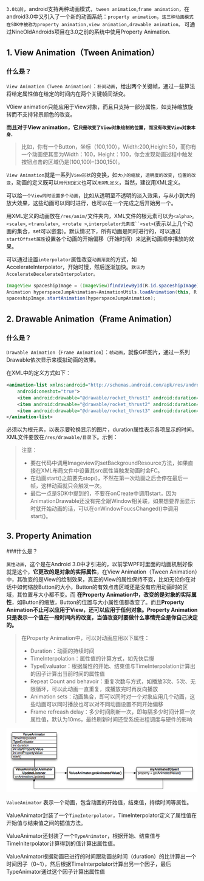 `3.0以前`，android支持两种动画模式，`tween animation`,`frame animation`，在android3.0中又引入了一个新的动画系统：`property animation`，`这三种动画模式在SDK中被称为property animation,view animation,drawable animation。` 可通过NineOldAndroids项目在3.0之前的系统中使用Property Animation.

## 1. View Animation（Tween Animation）
### 什么是？
`View Animation（Tween Animation）`：`补间动画`，给出两个关键帧，通过一些算法将给定属性值在给定的时间内在两个关键帧间渐变。

V0iew animation只能应用于View对象，而且只支持一部分属性，如支持缩放旋转而不支持背景颜色的改变。

**而且对于View animation，它`只是改变了View对象绘制的位置`，`而没有改变View对象本身`.**
>比如，你有一个Button，坐标（100,100），Width:200,Height:50，而你有一个动画使其变为Width：100，Height：100，你会发现动画过程中触发按钮点击的区域仍是(100,100)-(300,150)。

`View Animation`就是一系列`View形状`的变换，如`大小的缩放`，`透明度的改变`，`位置的改变`，动画的定义既可以`用代码定义`也可以`用XML定义`，当然，建议用XML定义。


可以给`一个View同时设置多个动画`，比如从透明至不透明的淡入效果，与从小到大的放大效果，这些动画可以同时进行，也可以在一个完成之后开始另一个。

用XML定义的动画放在`/res/anim/`文件夹内，XML文件的根元素可以为`<alpha>`,`<scale>`, `<translate>`,` <rotate >`,`interpolator元素或``<set>`(表示以上几个动画的集合，set可以嵌套)。默认情况下，所有动画是同时进行的，可以通过`startOffset属性`设置各个动画的开始偏移（开始时间）来达到动画顺序播放的效果。

可以通过设置`interpolator`属性改变`动画渐变`的方式，如AccelerateInterpolator，开始时慢，然后逐渐加快。`默认为AccelerateDecelerateInterpolator。`


```java
ImageView spaceshipImage = (ImageView)findViewById(R.id.spaceshipImage);
Animation hyperspaceJumpAnimation=AnimationUtils.loadAnimation(this, R.anim.hyperspace_jump);
spaceshipImage.startAnimation(hyperspaceJumpAnimation);
```


## 2. Drawable Animation（Frame Animation）


### 什么是？

`Drawable Animation`（`Frame Animation`）：`帧动画`，就像GIF图片，通过一系列Drawable依次显示来模拟动画的效果。

在XML中的定义方式如下：
```xml
<animation-list xmlns:android="http://schemas.android.com/apk/res/android"
    android:oneshot="true">
    <item android:drawable="@drawable/rocket_thrust1" android:duration="200" />
    <item android:drawable="@drawable/rocket_thrust2" android:duration="200" />
    <item android:drawable="@drawable/rocket_thrust3" android:duration="200" />
</animation-list>
```

必须以<animation-list>为根元素，以<item>表示要轮换显示的图片，duration属性表示各项显示的时间。XML文件要放在`/res/drawable/目录`下。示例：



>注意：
>+ 要在代码中调用Imageview的setBackgroundResource方法，如果直接在XML布局文件中设置其src属性当触发动画时会FC。
>+ 在动画start()之前要先stop()，不然在第一次动画之后会停在最后一帧，这样动画就只会触发一次。
>+ 最后一点是SDK中提到的，不要在onCreate中调用start，因为AnimationDrawable还没有完全跟Window相关联，如果想要界面显示时就开始动画的话，可以在onWindowFoucsChanged()中调用start()。


## 3. Property Animation

###什么是？

`属性动画`，这个是在Android 3.0中才引进的，以前学WPF时里面的动画机制好像就是这个，**它更改的是对象的实际属性**，在View Animation（Tween Animation）中，其改变的是View的绘制效果，真正的View的属性保持不变，比如无论你在对话中如何缩放Button的大小，Button的有效点击区域还是没有应用动画时的区域，其位置与大小都不变。而 **在Property Animation中，改变的是对象的实际属性**，如Button的缩放，Button的位置与大小属性值都改变了。而且**Property Animation不止可以应用于View，还可以应用于任何对象。Property Animation只是表示一个值在一段时间内的改变，当值改变时要做什么事情完全是你自己决定的。**


>在Property Animation中，可以对动画应用以下属性：
>+ Duration：动画的持续时间
>+ TimeInterpolation：属性值的计算方式，如先快后慢
>+ TypeEvaluator：根据属性的开始、结束值与TimeInterpolation计算出的因子计算出当前时间的属性值
>+ Repeat Count and behavoir：重复次数与方式，如播放3次、5次、无限循环，可以此动画一直重复，或播放完时再反向播放
>+ Animation sets：动画集合，即可以同时对一个对象应用几个动画，这些动画可以同时播放也可以对不同动画设置不同开始偏移
>+ Frame refreash delay：多少时间刷新一次，即每隔多少时间计算一次属性值，默认为10ms，最终刷新时间还受系统进程调度与硬件的影响


![动画相关的关键对象](images/2011120119191590.png)

`ValueAnimator`  表示一个动画，包含动画的开始值，结束值，持续时间等属性。

ValueAnimator封装了一个`TimeInterpolator`，TimeInterpolator定义了属性值在开始值与结束值之间的插值方法。

ValueAnimator还封装了一个`TypeAnimator`，根据开始、结束值与TimeIniterpolator计算得到的值计算出属性值。

ValueAnimator根据动画已进行的时间跟动画总时间（duration）的比计算出一个时间因子（0~1），然后根据TimeInterpolator计算出另一个因子，最后TypeAnimator通过这个因子计算出属性值
































































































#
